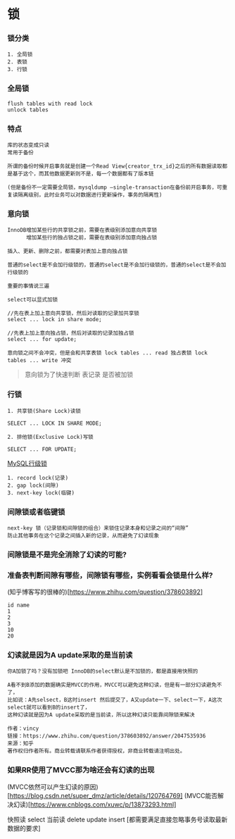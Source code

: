 # 锁

### 锁分类
```
1. 全局锁
2. 表锁
3. 行锁
```


### 全局锁 
```
flush tables with read lock
unlock tables
```

### 特点
```
库的状态变成只读
常用于备份

所谓的备份时候开启事务就是创建一个Read View{creator_trx_id}之后的所有数据读取都是基于这个，而其他数据更新则不是，每一个数据都有了版本链

(但是备份不一定需要全局锁，mysqldump –single-transaction在备份前开启事务，可重复读隔离级别，此时业务可以对数据进行更新操作，事务的隔离性)
```

### 意向锁
```
InnoDB增加某些行的共享锁之前，需要在表级别添加意向共享锁
      增加某些行的独占锁之前，需要在表级别添加意向独占锁

插入、更新、删除之前，都需要对表加上意向独占锁

普通的select是不会加行级锁的，普通的select是不会加行级锁的，普通的select是不会加行级锁的

重要的事情说三遍

select可以显式加锁

//先在表上加上意向共享锁，然后对读取的记录加共享锁
select ... lock in share mode;

//先表上加上意向独占锁，然后对读取的记录加独占锁
select ... for update;

意向锁之间不会冲突，但是会和共享表锁 lock tables ... read 独占表锁 lock tables ... write 冲突
```

> 意向锁为了快速判断 表记录 是否被加锁

### 行锁

```
1. 共享锁(Share Lock)读锁

SELECT ... LOCK IN SHARE MODE;

2. 排他锁(Exclusive Lock)写锁

SELECT ... FOR UPDATE;

```

[MySQL行级锁](https://cloud.tencent.com/developer/article/2031752)

```
1. record lock(记录)
2. gap lock(间隙)
3. next-key lock(临键)
```

### 间隙锁或者临键锁
```
next-key 锁（记录锁和间隙锁的组合）来锁住记录本身和记录之间的“间隙”
防止其他事务在这个记录之间插入新的记录，从而避免了幻读现象
```

### 间隙锁是不是完全消除了幻读的可能?


### 准备表判断间隙有哪些，间隙锁有哪些，实例看看会锁是什么样?

(知乎博客写的很棒的)[https://www.zhihu.com/question/378603892]

```
id name
1
2
3
10
20
```

### 幻读就是因为A update采取的是当前读

```
你A加锁了吗？没有加锁吧 InnoDB的select默认是不加锁的，都是直接用快照的

A看不到B添加的数据确实是MVCC的作用，MVCC可以避免这种幻读，但是有一部分幻读避免不了，
比如说：A先selsect，B这时insert 然后提交了，A又update一下、select一下，A这次select就可以看到B的insert了，
这种幻读就是因为A update采取的是当前读，所以这种幻读只能靠间隙锁来解决

作者：vincy
链接：https://www.zhihu.com/question/378603892/answer/2047535936
来源：知乎
著作权归作者所有。商业转载请联系作者获得授权，非商业转载请注明出处。
```

### 如果RR使用了MVCC那为啥还会有幻读的出现

(MVCC依然可以产生幻读的原因)[https://blog.csdn.net/super_dmz/article/details/120764769]
(MVCC能否解决幻读)[https://www.cnblogs.com/xuwc/p/13873293.html]

快照读 select
当前读 delete update insert [都需要满足直接忽略事务号读取最新数据的要求]

